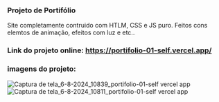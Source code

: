 ### Projeto de Portifólio
Site completamente contruido com HTLM, CSS e JS puro.
Feitos cons elemtos de animação, efeitos com luz e etc..

### Link do projeto online: https://portifolio-01-self.vercel.app/

### imagens do projeto:
![Captura de tela_6-8-2024_10839_portifolio-01-self vercel app](https://github.com/user-attachments/assets/678d3064-80d2-41aa-8af8-ad6f67241006)
![Captura de tela_6-8-2024_10811_portifolio-01-self vercel app](https://github.com/user-attachments/assets/d8e1763f-d1a6-4efa-b74a-f7ad0485045c)

